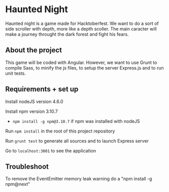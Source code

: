 # Haunted Night

Haunted night is a game made for Hacktoberfest.
We want to do a sort of side scroller with depth, more like a depth scoller.
The main caracter will make a journey throught the dark forest and fight his fears.

## About the project

This game will be coded with Angular.
However, we want to use Grunt to compile Sass, to minify the js files, to setup the server Express.js and to run unit tests.

## Requirements + set up

Install nodeJS version 4.6.0

Install npm version 3.10.7
  * `npm install -g npm@3.10.7` if npm was installed with nodeJS

Run `npm install` in the root of this project repository

Run `grunt test` to generate all sources and to launch Express server

Go to `localhost:3001` to see the application

## Troubleshoot

To remove the EventEmitter memory leak warning
do a "npm install -g npm@next"



